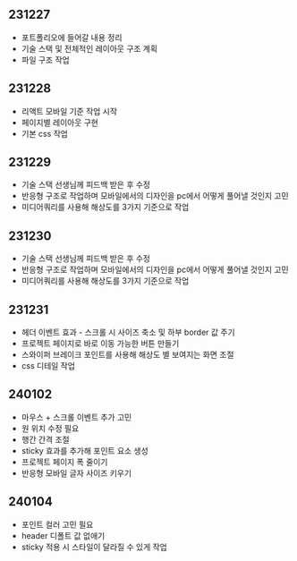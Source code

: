 ## 231227

- 포트폴리오에 들어갈 내용 정리
- 기술 스택 및 전체적인 레이아웃 구조 계획
- 파일 구조 작업

## 231228

- 리액트 모바일 기준 작업 시작
- 페이지별 레이아웃 구현
- 기본 css 작업

## 231229

- 기술 스택 선생님께 피드백 받은 후 수정
- 반응형 구조로 작업하며 모바일에서의 디자인을 pc에서 어떻게 풀어낼 것인지 고민
- 미디어쿼리를 사용해 해상도를 3가지 기준으로 작업

## 231230

- 기술 스택 선생님께 피드백 받은 후 수정
- 반응형 구조로 작업하며 모바일에서의 디자인을 pc에서 어떻게 풀어낼 것인지 고민
- 미디어쿼리를 사용해 해상도를 3가지 기준으로 작업

## 231231

- 헤더 이벤트 효과 - 스크롤 시 사이즈 축소 및 하부 border 값 주기
- 프로젝트 페이지로 바로 이동 가능한 버튼 만들기
- 스와이퍼 브레이크 포인트를 사용해 해상도 별 보여지는 화면 조절
- css 디테일 작업

## 240102

- 마우스 + 스크롤 이벤트 추가 고민
- 원 위치 수정 필요
- 행간 간격 조절
- sticky 효과를 추가해 포인트 요소 생성
- 프로젝트 페이지 폭 줄이기
- 반응형 모바일 글자 사이즈 키우기

## 240104

- 포인트 컬러 고민 필요
- header 디폴트 값 없애기
- sticky 적용 시 스타일이 달라질 수 있게 작업
